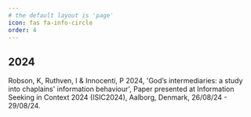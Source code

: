 ```yaml
---
# the default layout is 'page'
icon: fas fa-info-circle
order: 4
---
```


## 2024

Robson, K, Ruthven, I & Innocenti, P 2024, 'God’s intermediaries: a study into chaplains' information behaviour', Paper presented at Information Seeking in Context 2024 (ISIC2024), Aalborg, Denmark, 26/08/24 - 29/08/24.
